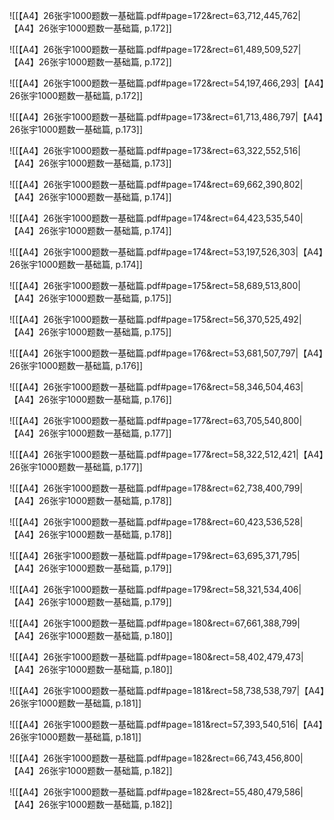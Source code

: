 ![[【A4】26张宇1000题数一基础篇.pdf#page=172&rect=63,712,445,762|【A4】26张宇1000题数一基础篇, p.172]]



![[【A4】26张宇1000题数一基础篇.pdf#page=172&rect=61,489,509,527|【A4】26张宇1000题数一基础篇, p.172]]



![[【A4】26张宇1000题数一基础篇.pdf#page=172&rect=54,197,466,293|【A4】26张宇1000题数一基础篇, p.172]]



![[【A4】26张宇1000题数一基础篇.pdf#page=173&rect=61,713,486,797|【A4】26张宇1000题数一基础篇, p.173]]



![[【A4】26张宇1000题数一基础篇.pdf#page=173&rect=63,322,552,516|【A4】26张宇1000题数一基础篇, p.173]]



![[【A4】26张宇1000题数一基础篇.pdf#page=174&rect=69,662,390,802|【A4】26张宇1000题数一基础篇, p.174]]



![[【A4】26张宇1000题数一基础篇.pdf#page=174&rect=64,423,535,540|【A4】26张宇1000题数一基础篇, p.174]]



![[【A4】26张宇1000题数一基础篇.pdf#page=174&rect=53,197,526,303|【A4】26张宇1000题数一基础篇, p.174]]



![[【A4】26张宇1000题数一基础篇.pdf#page=175&rect=58,689,513,800|【A4】26张宇1000题数一基础篇, p.175]]



![[【A4】26张宇1000题数一基础篇.pdf#page=175&rect=56,370,525,492|【A4】26张宇1000题数一基础篇, p.175]]



![[【A4】26张宇1000题数一基础篇.pdf#page=176&rect=53,681,507,797|【A4】26张宇1000题数一基础篇, p.176]]



![[【A4】26张宇1000题数一基础篇.pdf#page=176&rect=58,346,504,463|【A4】26张宇1000题数一基础篇, p.176]]



![[【A4】26张宇1000题数一基础篇.pdf#page=177&rect=63,705,540,800|【A4】26张宇1000题数一基础篇, p.177]]



![[【A4】26张宇1000题数一基础篇.pdf#page=177&rect=58,322,512,421|【A4】26张宇1000题数一基础篇, p.177]]



![[【A4】26张宇1000题数一基础篇.pdf#page=178&rect=62,738,400,799|【A4】26张宇1000题数一基础篇, p.178]]



![[【A4】26张宇1000题数一基础篇.pdf#page=178&rect=60,423,536,528|【A4】26张宇1000题数一基础篇, p.178]]



![[【A4】26张宇1000题数一基础篇.pdf#page=179&rect=63,695,371,795|【A4】26张宇1000题数一基础篇, p.179]]



![[【A4】26张宇1000题数一基础篇.pdf#page=179&rect=58,321,534,406|【A4】26张宇1000题数一基础篇, p.179]]



![[【A4】26张宇1000题数一基础篇.pdf#page=180&rect=67,661,388,799|【A4】26张宇1000题数一基础篇, p.180]]



![[【A4】26张宇1000题数一基础篇.pdf#page=180&rect=58,402,479,473|【A4】26张宇1000题数一基础篇, p.180]]



![[【A4】26张宇1000题数一基础篇.pdf#page=181&rect=58,738,538,797|【A4】26张宇1000题数一基础篇, p.181]]



![[【A4】26张宇1000题数一基础篇.pdf#page=181&rect=57,393,540,516|【A4】26张宇1000题数一基础篇, p.181]]



![[【A4】26张宇1000题数一基础篇.pdf#page=182&rect=66,743,456,800|【A4】26张宇1000题数一基础篇, p.182]]



![[【A4】26张宇1000题数一基础篇.pdf#page=182&rect=55,480,479,586|【A4】26张宇1000题数一基础篇, p.182]]



